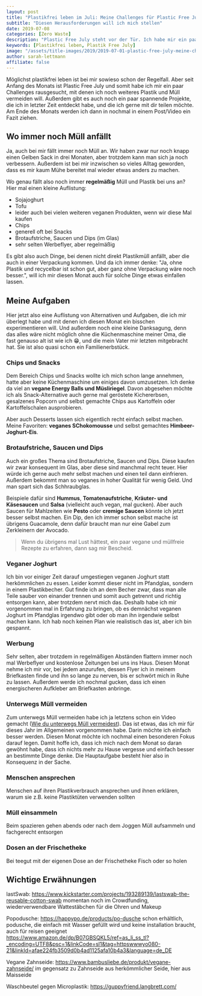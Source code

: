 ```yaml
---
layout: post
title: "Plastikfrei leben im Juli: Meine Challenges für Plastic Free July"
subtitle: "Diesen Herausforderungen will ich mich stellen"
date: 2019-07-08
categories: [Zero Waste]
description: "Plastic Free July steht vor der Tür. Ich habe mir ein paar besondere Challenges rausgesucht, mit denen ich diesen Monat möglichst plastikfrei leben will."
keywords: [Plastikfrei leben, Plastik Free July]
image: "/assets/title-images/2019/2019-07-01-plastic-free-july-meine-challenges.jpg"
author: sarah-lettmann
affiliate: false
---
```

Möglichst plastikfrei leben ist bei mir sowieso schon der Regelfall. Aber seit Anfang des Monats ist Plastic Free July und somit habe ich mir ein paar Challenges rausgesucht, mit denen ich noch weiteres Plastik und Müll vermeiden will. Außerdem gibt es auch noch ein paar spannende Projekte, die ich in letzter Zeit entdeckt habe, und die ich gerne mit dir teilen möchte. Am Ende des Monats werden ich dann in nochmal in einem Post/Video ein Fazit ziehen.

## Wo immer noch Müll anfällt
Ja, auch bei mir fällt immer noch Müll an. Wir haben zwar nur noch knapp einen Gelben Sack in drei Monaten, aber trotzdem kann man sich ja noch verbessern. Außerdem ist bei mir inzwischen so vieles Alltag geworden, dass es mir kaum Mühe bereitet mal wieder etwas anders zu machen.

Wo genau fällt also noch immer **regelmäßig** Müll und Plastik bei uns an? Hier mal einen kleine Auflistung:
- Sojajoghurt
- Tofu
- leider auch bei vielen weiteren veganen Produkten, wenn wir diese Mal kaufen
- Chips
- generell oft bei Snacks
- Brotaufstriche, Saucen und Dips (im Glas)
- sehr selten Werbeflyer, aber regelmäßig

Es gibt also auch Dinge, bei denen nicht direkt Plastikmüll anfällt, aber die auch in einer Verpackung kommen. Und da ich immer denke: "Ja, ohne Plastik und recycelbar ist schon gut, aber ganz ohne Verpackung wäre noch besser.", will ich mir diesen Monat auch für solche Dinge etwas einfallen lassen.

## Meine Aufgaben
Hier jetzt also eine Auflistung von Alternativen und Aufgaben, die ich mir überlegt habe und mit denen ich diesen Monat ein bisschen experimentieren will. Und außerdem noch eine kleine Danksagung, denn das alles wäre nicht möglich ohne die Küchenmaschine meiner Oma, die fast genauso alt ist wie ich 😁, und die mein Vater mir letzten mitgebracht hat. Sie ist also quasi schon ein Familienerbstück.

### Chips und Snacks
Dem Bereich Chips und Snacks wollte ich mich schon lange annehmen, hatte aber keine Küchenmaschine um einiges davon umzusetzen. Ich denke da viel an **vegane Energy Balls und Müsliriegel**. Davon abgesehen möchte ich als Snack-Alternative auch gerne mal geröstete Kichererbsen, gesalzenes Popcorn und selbst gemachte Chips aus Kartoffeln oder Kartoffelschalen ausprobieren.

Aber auch Desserts lassen sich eigentlich recht einfach selbst machen. Meine Favoriten: **veganes SChokomousse** und selbst gemachtes **Himbeer-Joghurt-Eis**.

### Brotaufstriche, Saucen und Dips
Auch ein großes Thema sind Brotaufstriche, Saucen und Dips. Diese kaufen wir zwar konsequent im Glas, aber diese sind manchmal recht teuer. Hier würde ich gerne auch mehr selbst machen und einen teil dann einfrieren. Außerdem bekommt man so veganes in hoher Qualität für wenig Geld. Und man spart sich das Schhraubglas.

Beispiele dafür sind **Hummus**, **Tomatenaufstriche**, **Kräuter- und Käsesaucen** und **Salsa** (vielleicht auch vegan, mal gucken). Aber auch Saucen für Mahlzeiten wie **Pesto** oder **cremige Saucen** könnte ich jetzt besser selbst machen. Ein Dip, den ich immer schon selbst mache ist übrigens Guacamole, denn dafür braucht man nur eine Gabel zum Zerkleinern der Avocado.

> Wenn du übrigens mal Lust hättest, ein paar vegane und müllfreie Rezepte zu erfahren, dann sag mir Bescheid.

### Veganer Joghurt
Ich bin vor einiger Zeit darauf umgestiegen veganen Joghurt statt herkömmlichen zu essen. Leider kommt dieser nicht im Pfandglas, sondern in einem Plastikbecher. Gut finde ich an dem Becher zwar, dass man alle Teile sauber von einander trennen und somit auch getrennt und richtig entsorgen kann, aber trotzdem nervt mich das. Deshalb habe ich mir vorgenommen mal in Erfahrung zu bringen, ob es demnächst veganen Joghurt im Pfandglas irgendwo gibt oder ob man ihn irgendwie selbst machen kann. Ich hab noch keinen Plan wie realistisch das ist, aber ich bin gespannt.

### Werbung
Sehr selten, aber trotzdem in regelmäßigen Abständen flattern immer noch mal Werbeflyer und kostenlose Zeitungen bei uns ins Haus. Diesen Monat nehme ich mir vor, bei jedem anzurufen, dessen Flyer ich in meinem Briefkasten finde und ihn so lange zu nerven, bis er schwört mich in Ruhe zu lassen. Außerdem werde ich nochmal gucken, dass ich einen energischeren Aufkleber am Briefkasten anbringe.

### Unterwegs Müll vermeiden
Zum unterwegs Müll vermeiden habe ich ja letztens schon ein Video gemacht ([Wie du unterwegs Müll vermeidest](/blog/wie-du-unterwegs-muell-vermeidest/)). Das ist etwas, das ich mir für dieses Jahr im Allgemeinen vorgenommen habe. Darin möchte ich einfach besser werden. Diesen Monat möchte ich nochmal einen besonderen Fokus darauf legen. Damit hoffe ich, dass ich mich nach dem Monat so daran gewöhnt habe, dass ich nichts mehr zu Hause vergesse und einfach besser an bestimmte Dinge denke. Die Hauptaufgabe besteht hier also in Konsequenz in der Sache.

### Menschen ansprechen
Menschen auf ihren Plastikverbrauch ansprechen und ihnen erklären, warum sie z.B. keine Plastiktüten verwenden sollten

### Müll einsammeln
Beim spazieren gehen abends oder nach dem Joggen Müll aufsammeln und fachgerecht entsorgen

### Dosen an der Frischetheke
Bei teegut mit der eigenen Dose an der Frischetheke Fisch oder so holen

## Wichtige Erwähnungen
lastSwab: https://www.kickstarter.com/projects/193289139/lastswab-the-reusable-cotton-swab
momentan noch im Crowdfunding, wiederverwendbare Wattestäbchen für die Ohren und Makeup

Popodusche: https://happypo.de/products/po-dusche
schon erhältlich, podusche, die einfach mit Wasser gefüllt wird und keine installation braucht, auch für reisen geeignet
https://www.amazon.de/dp/B07GBSQKL5/ref=as_li_ss_tl?_encoding=UTF8&psc=1&linkCode=sl1&tag=httpswwwyo080-21&linkId=afae224fb3509d0b4ad1125afa10b4a3&language=de_DE

Vegane Zahnseide: https://www.bambusliebe.de/produkt/vegane-zahnseide/
im gegensatz zu Zahnseide aus herkömmlicher Seide, hier aus Maisseide

Waschbeutel gegen Microplastik: https://guppyfriend.langbrett.com/
